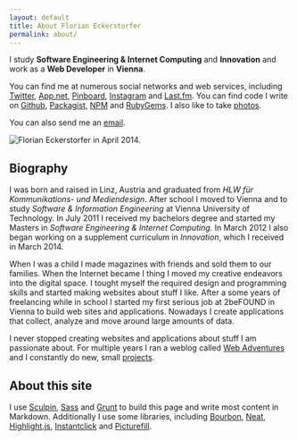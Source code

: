 ```yaml
---
layout: default
title: About Florian Eckerstorfer
permalink: about/
---
```


I study **Software Engineering &amp; Internet Computing** and **Innovation** and work as a **Web Developer** in **Vienna**.

You can find me at numerous social networks and web services, including
    [Twitter](http://twitter.com/Florian_),
    [App.net](http://app.net/florian),
    [Pinboard](https://pinboard.in/u:florian.eckerstorfer),
    [Instagram](http://instagram.com/florian_) and
    [Last.fm](http://www.last.fm/user/feredir)</a>.
    You can find code I write on
    [Github](https://github.com/florianeckerstorfer),
    [Packagist](https://packagist.org/users/florianeckerstorfer/),
    [NPM](https://www.npmjs.org/~florianeckerstorfer) and
    [RubyGems](https://rubygems.org/profiles/florianeckerstorfer)</a>.
    I also like to take [photos](http://photos.florian.ec).

You can also send me an [email](mailto:florian@eckerstorfer.co).

<picture class="about-florian">
    <!--[if IE 9]><video style="display: none;"><![endif]-->
    <source srcset="/img/florian/201404-park-638.jpg, /img/florian/201404-park-638@2x.jpg 2x" media="(min-width: 450px)">
    <source srcset="/img/florian/201404-park-450.jpg, /img/florian/201404-park-450@2x.jpg 2x" media="(min-width: 320px)">
    <source srcset="/img/florian/201404-park-320.jpg, /img/florian/201404-park-320@2x.jpg 2x">
    <!--[if IE 9]></video><![endif]-->
    <img srcset="/img/florian/201404-park-320.jpg, /img/florian/201404-park-320@2x.jpg 2x" alt="Florian Eckerstorfer in April 2014.">
</picture>

## Biography

I was born and raised in Linz, Austria and graduated from *HLW für Kommunikations- und Mediendesign*. After school I moved to Vienna and to study *Software & Information Engineering* at Vienna University of Technology. In July 2011 I received my bachelors degree and started my Masters in *Software Engineering & Internet Computing*. In March 2012 I also began working on a supplement curriculum in *Innovation*, which I received in March 2014.

When I was a child I made magazines with friends and sold them to our families. When the Internet became I thing I moved my creative endeavors into the digital space. I tought myself the required design and programming skills and started making websites about stuff I like. After a some years of freelancing while in school I started my first serious job at 2beFOUND in Vienna to build web sites and applications. Nowadays I create applications that collect, analyze and move around large amounts of data.

I never stopped creating websites and applications about stuff I am passionate about. For multiple years I ran a weblog called [Web Adventures](http://webadventures.at) and I constantly do new, small [projects](/projects/).

## About this site

I use [Sculpin](https://sculpin.io), [Sass](http://sass-lang.com) and [Grunt](http://gruntjs.com) to build this page and write most content in Markdown. Additionally I use some libraries, including [Bourbon](http://bourbon.io), [Neat](http://neat.bourbon.io), [Highlight.js](http://highlightjs.org), [Instantclick](http://highlightjs.org) and [Picturefill](http://scottjehl.github.io/picturefill/).
